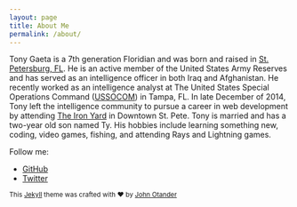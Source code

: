 ```yaml
---
layout: page
title: About Me
permalink: /about/
---
```


Tony Gaeta is a 7th generation Floridian and was born and raised in [St. Petersburg, FL](https://goo.gl/9ausn9). He is an active member of the United States Army Reserves and has served as an intelligence officer in both Iraq and Afghanistan. He recently worked as an intelligence analyst at The United States Special Operations Command ([USSOCOM](http://www.socom.mil/default.aspx)) in Tampa, FL. In late December of 2014, Tony left the intelligence community to pursue a career in web development by attending [The Iron Yard](http://theironyard.com/locations/tampa-st-petersburg/) in Downtown St. Pete. Tony is married and has a two-year old son named Ty. His hobbies include learning something new, coding, video games, fishing, and attending Rays and Lightning games.

Follow me:

* [GitHub](https://www.github.com/tgaeta)
* [Twitter](https://www.twitter.com/tgaeta)


<sub>This [Jekyll](http://jekyllrb.com/) theme was crafted with &hearts; by [John Otander](http://johnotander.com)
